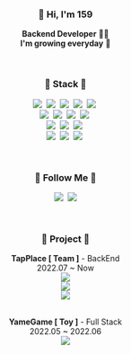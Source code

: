 <h3 align="center">👋 Hi, I'm 159 </h3>
<p align="center">
  <b>Backend Developer</b> 👩‍💻 <br>
  <b>I'm growing everyday</b> 🌱
</p>
<br>
<h3 align="center"> 🔧 Stack 🔧 </h3>
<p align="center">
<img src="https://img.shields.io/badge/Java-007396?style=flat-square&logo=Java&logoColor=white"/></a>&nbsp
<img src="https://img.shields.io/badge/Spring-6DB33F?style=flat-square&logo=Spring&logoColor=white"/></a>&nbsp
<img src="https://img.shields.io/badge/Node.js-339933?style=flat-square&logo=Node.js&logoColor=white"/></a>&nbsp
<img src="https://img.shields.io/badge/Express-000000?style=flat-square&logo=Express&logoColor=white"/></a>&nbsp
<img src="https://img.shields.io/badge/Nest.js-d5214a?style=flat-square&logo=NestJs&logoColor=white"/></a>&nbsp
<br>
<img src="https://img.shields.io/badge/HTML-d84924?style=flat-square&logo=HTML5&logoColor=white"/></a>&nbsp
<img src="https://img.shields.io/badge/CSS-30a1d1?style=flat-square&logo=Css3&logoColor=white"/></a>&nbsp
<img src="https://img.shields.io/badge/Javascrpit-e5b524?style=flat-square&logo=Javascript&logoColor=white"/></a>&nbsp
<img src="https://img.shields.io/badge/Vue.js-3eaf7c?style=flat-square&logo=Vue.js&logoColor=white"/></a>&nbsp
<br>
<img src="https://img.shields.io/badge/Mysql-005c83?style=flat-square&logo=MySql&logoColor=white"/></a>&nbsp
<img src="https://img.shields.io/badge/MongoDB-0fa14c?style=flat-square&logo=MongoDb&logoColor=white"/></a>&nbsp
<img src="https://img.shields.io/badge/Graphql-d932a2?style=flat-square&logo=Graphql&logoColor=white"/></a>&nbsp
<br>
<img src="https://img.shields.io/badge/Docker-2496ED?style=flat-square&logo=Docker&logoColor=white"/></a>&nbsp
<img src="https://img.shields.io/badge/Ubuntu-d34414?style=flat-square&logo=Ubuntu&logoColor=white"/></a>&nbsp
<img src="https://img.shields.io/badge/Nginx-0c8f49?style=flat-square&logo=Nginx&logoColor=white"/></a>&nbsp

</p>
<br>
<h3 align="center">🔭  Follow Me 🔭 </h3>
<p align="center">
  <a href="https://tlqhrm.github.io"><img src="https://img.shields.io/badge/Blog-11B48A?style=flat-square&logo=Storyblok&logoColor=white&link=https://tlqhrm.github.io"/></a>&nbsp
  <a href="mailto:wjstls123@gmail.com"><img src="https://img.shields.io/badge/Gmail-d14836?style=flat-square&logo=Gmail&logoColor=white&link=kimhyein7110@gmail.com"/></a>
</p>
<br>
<h3 align="center">🌠 Project 🌠</h3>
<div align="center">
 <b>TapPlace [ Team ]</b> - BackEnd
 <br>
 2022.07 ~ Now<br>
<a href="https://github.com/tlqhrm/TapPlace-sample"><img src="https://img.shields.io/badge/GitHub-000000?style=flat-square&logo=GitHub&logoColor=white&link=https://github.com/tlqhrm/TapPlace-sample"/></a>    <br>
<a href="https://dev159.notion.site/Tapplace-API-v1-2-1-59bc730670154642983ed37b12443f97"><img src="https://img.shields.io/badge/API Document-000000?style=flat-square&logo=Notion&logoColor=white&link=https://dev159.notion.site/Tapplace-API-v1-2-1-59bc730670154642983ed37b12443f97"/></a>    <br>
<a href="https://dev159.notion.site/Tapplace-API-v1-2-1-59bc730670154642983ed37b12443f97"><img src="https://img.shields.io/badge/Web Site-000000?style=flat-square&logo=Google Chrome&logoColor=white&link=https://dev159.notion.site/Tapplace-API-v1-2-1-59bc730670154642983ed37b12443f97"/></a>    <br><br>

<b>YameGame [ Toy ]</b> - Full Stack
<br>
2022.05 ~ 2022.06<br>
<a href="https://yamegame.com/"><img src="https://img.shields.io/badge/Web Site-000000?style=flat-square&logo=Google Chrome&logoColor=white&link=https://yamegame.com/"/></a> <br>

</div>
